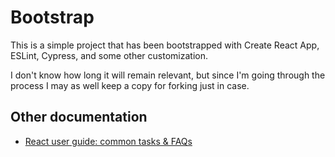# Bootstrap

This is a simple project that has been bootstrapped with Create React App, ESLint, Cypress, and some other customization.

I don't know how long it will remain relevant, but since I'm going through the process I may as well keep a copy for forking just in case.

## Other documentation
- [React user guide: common tasks & FAQs](docs/create-react-app.md)